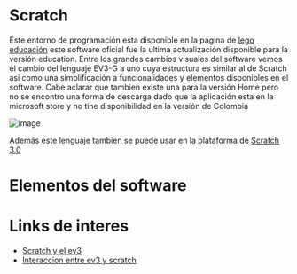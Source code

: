 # Scratch

Este entorno de programación esta disponible en la página de [lego educación](https://education.lego.com/es-es/downloads/mindstorms-ev3/software/) este software oficial fue la ultima actualización disponible para la versión education. Entre los grandes cambios visuales del software vemos el cambio del lenguaje EV3-G a uno cuya estructura es similar al de Scratch asi como una simplificación a funcionalidades y elementos disponibles en el software. Cabe aclarar que tambien existe una para la versión Home pero no se encontro una forma de descarga dado que la aplicación esta en la microsoft store y no tine disponibilidad en la versión de Colombia

![image](https://github.com/JSDaleman/Lego-ev3-formas-de-programar/assets/70998067/2cd0eaeb-bfaa-4d70-b57d-80d8fe5bd933)

Además este lenguaje tambien se puede usar en la plataforma de [Scratch 3.0](https://scratch.mit.edu/ev3)

# Elementos del software



# Links de interes
- [Scratch y el ev3](https://scratch.mit.edu/ev3)
- [Interaccion entre ev3 y scratch](https://education.lego.com/en-us/product-resources/mindstorms-ev3/teacher-resources/scratch-how-to-videos/)
